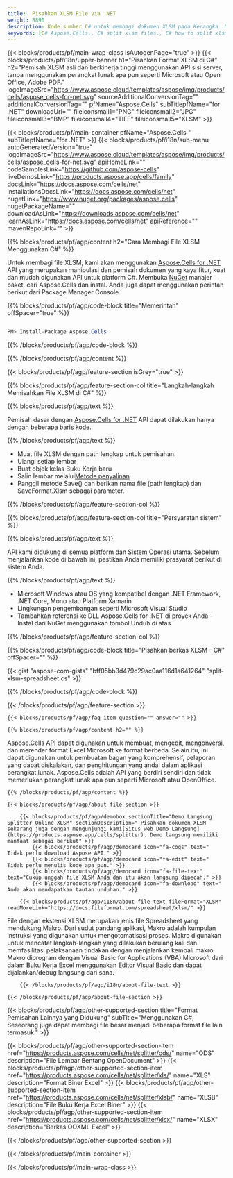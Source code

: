 ```yaml
---
title:  Pisahkan XLSM File via .NET
weight: 8890
description: Kode sumber C# untuk membagi dokumen XLSM pada Kerangka .NET, Inti .NET, Mono atau Platform Xamarin.
keywords: [C# Aspose.Cells., C# split xlsm files., C# how to split xlsm files into multiple files., C# xlsm splitter., C# split Cell., Cell splitter using C#]
---
```

{{< blocks/products/pf/main-wrap-class isAutogenPage="true" >}}
{{< blocks/products/pf/i18n/upper-banner h1="Pisahkan Format XLSM di C#" h2="Pemisah XLSM asli dan berkinerja tinggi menggunakan API sisi server, tanpa menggunakan perangkat lunak apa pun seperti Microsoft atau Open Office, Adobe PDF." logoImageSrc="https://www.aspose.cloud/templates/aspose/img/products/cells/aspose_cells-for-net.svg" sourceAdditionalConversionTag="" additionalConversionTag="" pfName="Aspose.Cells" subTitlepfName="for .NET" downloadUrl="" fileiconsmall1="PNG" fileiconsmall2="JPG" fileiconsmall3="BMP" fileiconsmall4="TIFF" fileiconsmall5="XLSM" >}}

{{< blocks/products/pf/main-container pfName="Aspose.Cells " subTitlepfName="for .NET" >}}
{{< blocks/products/pf/i18n/sub-menu autoGeneratedVersion="true" logoImageSrc="https://www.aspose.cloud/templates/aspose/img/products/cells/aspose_cells-for-net.svg" apiHomeLink="" codeSamplesLink="https://github.com/aspose-cells" liveDemosLink="https://products.aspose.app/cells/family" docsLink="https://docs.aspose.com/cells/net" installationsDocsLink="https://docs.aspose.com/cells/net" nugetLink="https://www.nuget.org/packages/aspose.cells" nugetPackageName="" downloadAsLink="https://downloads.aspose.com/cells/net" learnAsLink="https://docs.aspose.com/cells/net" apiReference="" mavenRepoLink="" >}}

{{% blocks/products/pf/agp/content h2="Cara Membagi File XLSM Menggunakan C#" %}}

 Untuk membagi file XLSM, kami akan menggunakan
 [Aspose.Cells for .NET](https://products.aspose.com/cells/net) 
 API yang merupakan manipulasi dan pemisah dokumen yang kaya fitur, kuat dan mudah digunakan API untuk platform C#. Membuka
 [NuGet](https://www.nuget.org/packages/aspose.cells) 
 manajer paket, cari
 Aspose.Cells 
 dan instal. Anda juga dapat menggunakan perintah berikut dari Package Manager Console.

{{% blocks/products/pf/agp/code-block title="Memerintah" offSpacer="true" %}}

```cs

PM> Install-Package Aspose.Cells

```

{{% /blocks/products/pf/agp/code-block %}}

{{% /blocks/products/pf/agp/content %}}

{{< blocks/products/pf/agp/feature-section isGrey="true" >}}

{{% blocks/products/pf/agp/feature-section-col title="Langkah-langkah Memisahkan File XLSM di C#" %}}

{{% blocks/products/pf/agp/text %}}

 Pemisah dasar dengan
 [Aspose.Cells for .NET](https://products.aspose.com/cells/net) 
 API dapat dilakukan hanya dengan beberapa baris kode.

{{% /blocks/products/pf/agp/text %}}

+ Muat file XLSM dengan path lengkap untuk pemisahan.
+ Ulangi setiap lembar
+ Buat objek kelas Buku Kerja baru
 + Salin lembar melalui[Metode penyalinan](https://reference.aspose.com/cells/net/aspose.cells/worksheet/methods/copy)
+ Panggil metode Save() dan berikan nama file (path lengkap) dan SaveFormat.Xlsm sebagai parameter.

{{% /blocks/products/pf/agp/feature-section-col %}}

{{% blocks/products/pf/agp/feature-section-col title="Persyaratan sistem" %}}

{{% blocks/products/pf/agp/text %}}

 API kami didukung di semua platform dan Sistem Operasi utama. Sebelum menjalankan kode di bawah ini, pastikan Anda memiliki prasyarat berikut di sistem Anda.

{{% /blocks/products/pf/agp/text %}}

-  Microsoft Windows atau OS yang kompatibel dengan .NET Framework, .NET Core, Mono atau Platform Xamarin
-  Lingkungan pengembangan seperti Microsoft Visual Studio
-  Tambahkan referensi ke DLL Aspose.Cells for .NET di proyek Anda - Instal dari NuGet menggunakan tombol Unduh di atas

{{% /blocks/products/pf/agp/feature-section-col %}}

{{% blocks/products/pf/agp/code-block title="Pisahkan berkas XLSM - C#" offSpacer="" %}}

{{< gist "aspose-com-gists" "bff05bb3d479c29ac0aa116d1a641264" "split-xlsm-spreadsheet.cs" >}}

{{% /blocks/products/pf/agp/code-block %}}

{{< /blocks/products/pf/agp/feature-section >}}

    {{< blocks/products/pf/agp/faq-item question="" answer="" >}}
 

<!-- aboutfile Starts -->

    {{% blocks/products/pf/agp/content h2="" %}}

 Aspose.Cells API dapat digunakan untuk membuat, mengedit, mengonversi, dan merender format Excel Microsoft ke format berbeda. Selain itu, ini dapat digunakan untuk pembuatan bagan yang komprehensif, pelaporan yang dapat diskalakan, dan penghitungan yang andal dalam aplikasi perangkat lunak. Aspose.Cells adalah API yang berdiri sendiri dan tidak memerlukan perangkat lunak apa pun seperti Microsoft atau OpenOffice.



    {{% /blocks/products/pf/agp/content %}}

    {{< blocks/products/pf/agp/about-file-section >}}

        {{< blocks/products/pf/agp/demobox sectionTitle="Demo Langsung Splitter Online XLSM" sectionDescription=" Pisahkan dokumen XLSM sekarang juga dengan mengunjungi kami[Situs web Demo Langsung](https://products.aspose.app/cells/splitter). Demo langsung memiliki manfaat sebagai berikut" >}}
            {{< blocks/products/pf/agp/democard icon="fa-cogs" text=" Tidak perlu download Aspose API." >}}
            {{< blocks/products/pf/agp/democard icon="fa-edit" text=" Tidak perlu menulis kode apa pun." >}}
            {{< blocks/products/pf/agp/democard icon="fa-file-text" text="Cukup unggah file XLSM Anda dan itu akan langsung dipecah." >}}
            {{< blocks/products/pf/agp/democard icon="fa-download" text=" Anda akan mendapatkan tautan unduhan." >}}

        {{< blocks/products/pf/agp/i18n/about-file-text fileFormat="XLSM" readMoreLink="https://docs.fileformat.com/spreadsheet/xlsm/" >}}
File dengan ekstensi XLSM merupakan jenis file Spreadsheet yang mendukung Makro. Dari sudut pandang aplikasi, Makro adalah kumpulan instruksi yang digunakan untuk mengotomatisasi proses. Makro digunakan untuk mencatat langkah-langkah yang dilakukan berulang kali dan memfasilitasi pelaksanaan tindakan dengan menjalankan kembali makro. Makro diprogram dengan Visual Basic for Applications (VBA) Microsoft dari dalam Buku Kerja Excel menggunakan Editor Visual Basic dan dapat dijalankan/debug langsung dari sana.

        {{< /blocks/products/pf/agp/i18n/about-file-text >}}

    {{< /blocks/products/pf/agp/about-file-section >}}

<!-- aboutfile Ends -->

{{< blocks/products/pf/agp/other-supported-section title="Format Pemisahan Lainnya yang Didukung" subTitle="Menggunakan C#, Seseorang juga dapat membagi file besar menjadi beberapa format file lain termasuk." >}}

{{< blocks/products/pf/agp/other-supported-section-item href="https://products.aspose.com/cells/net/splitter/ods/" name="ODS" description="File Lembar Bentang OpenDocument" >}}
{{< blocks/products/pf/agp/other-supported-section-item href="https://products.aspose.com/cells/net/splitter/xls/" name="XLS" description="Format Biner Excel" >}}
{{< blocks/products/pf/agp/other-supported-section-item href="https://products.aspose.com/cells/net/splitter/xlsb/" name="XLSB" description="File Buku Kerja Excel Biner" >}}
{{< blocks/products/pf/agp/other-supported-section-item href="https://products.aspose.com/cells/net/splitter/xlsx/" name="XLSX" description="Berkas OOXML Excel" >}}

{{< /blocks/products/pf/agp/other-supported-section >}}

{{< /blocks/products/pf/main-container >}}
    
{{< /blocks/products/pf/main-wrap-class >}}
